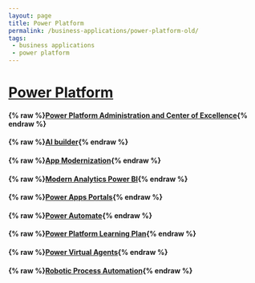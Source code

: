 ```yaml
---
layout: page
title: Power Platform
permalink: /business-applications/power-platform-old/
tags:
 - business applications
 - power platform
---
```


# [Power Platform](https://docs.microsoft.com/en-us/power-platform/)

#### {% raw %}[Power Platform Administration and Center of Excellence](administration){% endraw %}

#### {% raw %}[AI builder](ai-builder){% endraw %}

#### {% raw %}[App Modernization](app-modernization){% endraw %}

#### {% raw %}[Modern Analytics Power BI](modern-analytics-power-bi){% endraw %}

#### {% raw %}[Power Apps Portals](power-apps-portals){% endraw %}

#### {% raw %}[Power Automate](power-automate){% endraw %}

#### {% raw %}[Power Platform Learning Plan](power-platform-learning-plan){% endraw %}

#### {% raw %}[Power Virtual Agents](power-virtual-agents){% endraw %}

#### {% raw %}[Robotic Process Automation](robotic-process-automation){% endraw %}
